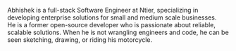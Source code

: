 Abhishek is a full-stack Software Engineer at Ntier, specializing in developing enterprise solutions for small and medium scale businesses.  
He is a former open-source developer who is passionate about reliable, scalable solutions. When he is not wrangling engineers and code,
he can be seen sketching, drawing, or riding his motorcycle.
